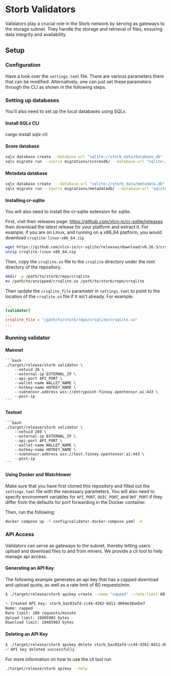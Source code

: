 # Storb Validators

Validators play a crucial role in the Storb network by serving as gateways to the storage subnet. They handle the storage and retrieval of files, ensuring data integrity and availability.

## Setup

### Configuration

Have a look over the `settings.toml` file. There are various parameters there that can be modified. Alternatively, one can just set these parameters through the CLI as shown in the following steps.

### Setting up databases

You'll also need to set up the local databases using SQLx.

#### Install SQLx CLI
cargo install sqlx-cli

#### Score database

```bash
sqlx database create --database-url "sqlite://storb_data/database.db"
sqlx migrate run --source migrations/scoresdb/ --database-url "sqlite://storb_data/database.db"
```
#### Metadata database

```bash
sqlx database create  --database-url "sqlite://storb_data/metadata.db"
sqlx migrate run --source migrations/metadatadb/ --database-url "sqlite://storb_data/metadata.db"
```

#### Installing cr-sqlite
You will also need to install the cr-sqlite extension for sqlite.

First, visit their releases page: https://github.com/vlcn-io/cr-sqlite/releases
then download the latest release for your platform and extract it. For example, if you are on Linux, and running on a x86_64 platform, you would download `crsqlite-linux-x86_64.zip`
```bash
wget https://github.com/vlcn-io/cr-sqlite/releases/download/v0.16.3/crsqlite-linux-x86_64.zip
unzip crsqlite-linux-x86_64.zip
```

Then, copy the `crsqlite.so` file to the `crsqlite` directory under the root directory of the repository.
```bash
mkdir -p /path/to/storb/repo/crsqlite
mv /path/to/unzipped/crsqlite.so /path/to/storb/repo/crsqlite
```

Then update the `crsqlite_file` parameter in `settings.toml` to point to the location of the `crsqlite.so` file if it isn't already. For example:
```toml
...
[validator]
...
crsqlite_file = "/path/to/storb/repo/crsqlite/crsqlite.so"
...
```

### Running validator

#### Mainnet

    ```bash
    ./target/release/storb validator \
        --netuid 26 \
        --external-ip EXTERNAL_IP \
        --api-port API_PORT \
        --wallet-name WALLET_NAME \
        --hotkey-name HOTKEY_NAME \
        --subtensor.address wss://entrypoint-finney.opentensor.ai:443 \
        --post-ip
    ```

#### Testnet

    ```bash
    ./target/release/storb validator \
        --netuid 269 \
        --external-ip EXTERNAL_IP \
        --api-port API_PORT \
        --wallet-name WALLET_NAME \
        --hotkey-name HOTKEY_NAME \
        --subtensor.address wss://test.finney.opentensor.ai:443 \
        --post-ip
    ```

#### Using Docker and Watchtower

Make sure that you have first cloned this repository and filled out the `settings.toml` file with the necessary parameters. You will also need to specify environment variables for `API_PORT`, `QUIC_PORT`, and `DHT_PORT` if they differ from the defaults for port forwarding in the Docker container.

Then, run the following:

```bash
docker compose up -f config/validator.docker-compose.yaml -d
```

### API Access

Validators can serve as gateways to the subnet, thereby letting users upload and download files to and from miners. We provide a cli tool to help manage api access.

#### Generating an API Key

The following example generates an api key that has a capped download and upload quota, as well as a rate limit of 60 requests/min.

```bash
$ ./target/release/storb apikey create --name "capped" --rate-limit 60 --upload-limit 10485983 --download-limit 10485983

✨ Created API key: storb_bac03afd-cc44-4362-8d11-d604e10aebe7
Name: capped
Rate limit: 100 requests/minute
Upload limit: 10485983 bytes
Download limit: 10485983 bytes
```

#### Deleting an API Key

```bash
$ ./target/release/storb apikey delete storb_bac03afd-cc44-4362-8d11-d604e10aebe7
✅ API key deleted successfully
```

For more information on how to use the cli tool run

```bash
./target/release/storb apikey --help
```

